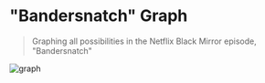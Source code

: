 # "Bandersnatch" Graph

> Graphing all possibilities in the Netflix Black Mirror episode, "Bandersnatch"

![graph](output-vert.png)